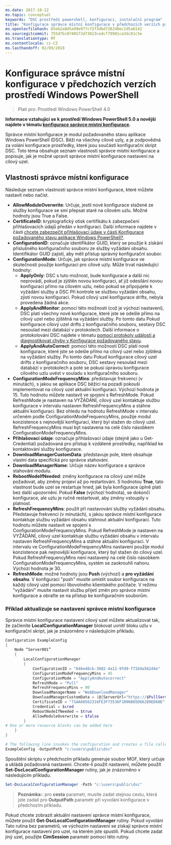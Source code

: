 ```yaml
---
ms.date: 2017-10-12
ms.topic: conceptual
keywords: "DSC prostředí powershell, konfiguraci, instalační program"
title: "Konfigurace správce místní konfigurace v předchozích verzích prostředí Windows PowerShell"
ms.openlocfilehash: 65eb2a8d5a99e977cf2f3dbd726240ec2d5a6142
ms.sourcegitcommit: 755d7bc0740573d73613cedcf79981ca3dc81c5e
ms.translationtype: MT
ms.contentlocale: cs-CZ
ms.lasthandoff: 02/09/2018
---
```

# <a name="configuring-the-local-configuration-manager-in-previous-versions-of-windows-powershell"></a>Konfigurace správce místní konfigurace v předchozích verzích prostředí Windows PowerShell

>Platí pro: Prostředí Windows PowerShell 4.0

**Informace vztahující se k prostředí Windows PowerShell 5.0 a novější najdete v tématu [konfigurace správce místní konfigurace](metaConfig.md).**

Správce místní konfigurace je modul požadovaného stavu aplikace Windows PowerShell (DSC).
Běží na všechny cílové uzly, a je zodpovědná za volání konfigurace prostředky, které jsou součástí konfigurační skript DSC.
Toto téma obsahuje seznam vlastností správce místní konfigurace a popisuje, jak je možné upravit správce místní konfigurace nastavení na cílový uzel.

## <a name="local-configuration-manager-properties"></a>Vlastnosti správce místní konfigurace

Následuje seznam vlastností správce místní konfigurace, které můžete nastavit nebo načíst.

- **AllowModuleOverwrite**: Určuje, jestli nové konfigurace stažené ze služby konfigurace se smí přepsat staré na cílovém uzlu. Možné hodnoty jsou True a False.
- **CertificateID**: kryptografický otisk certifikátu k zabezpečení přihlašovacích údajů předán v konfiguraci. Další informace najdete v části [chcete zabezpečit přihlašovací údaje v části Konfigurace požadovaného stavu aplikace Windows PowerShell?](http://blogs.msdn.com/b/powershell/archive/2014/01/31/want-to-secure-credentials-in-windows-powershell-desired-state-configuration.aspx).
- **ConfigurationID**: označuje identifikátor GUID, který se použije k získání příslušného konfiguračního souboru ze služby vyžádání obsahu. Identifikátor GUID zajistí, aby měli přístup správný konfigurační soubor.
- **ConfigurationMode**: Určuje, jak správce místní konfigurace ve skutečnosti použije konfiguraci pro cílové uzly. Může trvat následující hodnoty:
  - **ApplyOnly**: DSC s tuto možnost, bude konfigurace a další nic neprovádí, pokud je zjištěn novou konfiguraci, ať již odesílání novou konfiguraci přímo na cílovém uzlu, nebo pokud se připojujete k vyžádání služby a DSC Při kontrole se službou vyžádání obsahu, zjistí novou konfiguraci. Pokud cílový uzel konfigurace drifts, nebyla provedena žádná akce.
  - **ApplyAndMonitor**: pomocí této možnosti (což je výchozí nastavení), DSC platí všechny nové konfigurace, které jste se odešle přímo na cílový uzel nebo zjištěná na vyžádání služby. Po tomto datu Pokud konfigurace cílový uzel drifts z konfiguračního souboru, sestavy DSC nesoulad mezi databází v protokolech. Další informace o protokolování DSC najdete v tématu [pomocí protokoly událostí a diagnostikovat chyby v Konfigurace požadovaného stavu](http://blogs.msdn.com/b/powershell/archive/2014/01/03/using-event-logs-to-diagnose-errors-in-desired-state-configuration.aspx).
  - **ApplyAndAutoCorrect**: pomocí této možnosti DSC platí nové konfigurace, které jste se odešle přímo na cílový uzel nebo zjištěná na vyžádání služby. Po tomto datu Pokud konfigurace cílový uzel drifts z konfiguračního souboru, DSC sestavy nesoulad mezi databází v protokolech a poté se pokusí úpravou konfigurace cílového uzlu uvést v souladu s konfiguračního souboru.
- **ConfigurationModeFrequencyMins**: představuje frekvenci (v minutách), s jakou se aplikace DSC běžící na pozadí pokouší implementovat na cílový uzel aktuální konfiguraci. Výchozí hodnota je 15. Tuto hodnotu můžete nastavit ve spojení s RefreshMode. Pokud RefreshMode je nastaven na VYŽÁDÁNÍ, cílový uzel kontaktuje službu konfigurace v intervalu nastaven RefreshFrequencyMins a stáhne aktuální konfiguraci. Bez ohledu na hodnotu RefreshMode v intervalu určeném podle ConfigurationModeFrequencyMins, použije modul konzistence s nejnovější konfigurací, který byl stažen do cílový uzel. RefreshFrequencyMins musí být nastavena na celé číslo násobkem ConfigurationModeFrequencyMins.
- **Přihlašovací údaje**: označuje přihlašovací údaje (stejně jako u Get-Credential) požadovaná pro přístup k vzdálené prostředky, například ke kontaktování služby konfigurace.
- **DownloadManagerCustomData**: představuje pole, které obsahuje vlastní data specifická pro správce stahování.
- **DownloadManagerName**: Určuje název konfigurace a správce stahování modulu.
- **RebootNodeIfNeeded**: změny konfigurace na cílový uzel může požadovat, aby změny projeví až po restartování. S hodnotou **True**, tato vlastnost bude uzel se restartuje hned, jak byla konfigurace úplně platí bez další upozornění. Pokud **False** (výchozí hodnota), se dokončí konfigurace, ale uzlu je ručně restartovat, aby změny vstoupily v platnost.
- **RefreshFrequencyMins**: použít při nastavování služby vyžádání obsahu. Představuje frekvenci (v minutách), s jakou správce místní konfigurace kontaktuje službu vyžádání obsahu stáhnout aktuální konfiguraci. Tuto hodnotu můžete nastavit ve spojení s ConfigurationModeFrequencyMins. Pokud RefreshMode je nastaven na VYŽÁDÁNÍ, cílový uzel kontaktuje službu vyžádání obsahu v intervalu nastaven RefreshFrequencyMins a stáhne aktuální konfiguraci. V intervalu ve ConfigurationModeFrequencyMins nastavení použije modul konzistence pak nejnovější konfigurace, který byl stažen do cílový uzel. Pokud RefreshFrequencyMins není nastavený na celé číslo násobkem ConfigurationModeFrequencyMins, systém se zaokrouhlí nahoru. Výchozí hodnota je 30.
- **RefreshMode**: možné hodnoty jsou **Push** (výchozí) a **pro vyžádání obsahu**. V konfiguraci "push" musíte umístit soubor konfigurace na každý cílový uzel pomocí libovolného klientského počítače. V režimu "vyžádání" musíte nastavit službu přijetí změn pro správce místní konfigurace a obraťte se na přístup ke konfiguračním souborům.

### <a name="example-of-updating-local-configuration-manager-settings"></a>Příklad aktualizuje se nastavení správce místní konfigurace

Správce místní konfigurace nastavení cílový uzel můžete aktualizovat tak, že začleníte **LocalConfigurationManager** blokovat uvnitř bloku uzlu v konfigurační skript, jak je znázorněno v následujícím příkladu.

```powershell
Configuration ExampleConfig
{
    Node “Server001”
    {
        LocalConfigurationManager
        {
            ConfigurationID = "646e48cb-3082-4a12-9fd9-f71b9a562d4e"
            ConfigurationModeFrequencyMins = 45
            ConfigurationMode = "ApplyAndAutocorrect"
            RefreshMode = "Pull"
            RefreshFrequencyMins = 90
            DownloadManagerName = "WebDownloadManager"
            DownloadManagerCustomData = (@{ServerUrl="https://$PullService/psdscpullserver.svc"})
            CertificateID = "71AA68562316FE3F73536F1096B85D66289ED60E"
            Credential = $cred
            RebootNodeIfNeeded = $true
            AllowModuleOverwrite = $false
        }
# One or more resource blocks can be added here
    }
}

# The following line invokes the configuration and creates a file called Server001.meta.mof at the specified path
ExampleConfig -OutputPath "c:\users\public\dsc"
```

Spouštění skriptu v předchozím příkladu generuje soubor MOF, který určuje a ukládá požadovaná nastavení.
Chcete-li použít nastavení, můžete použít **Set-DscLocalConfigurationManager** rutiny, jak je znázorněno v následujícím příkladu.

```powershell
Set-DscLocalConfigurationManager -Path "c:\users\public\dsc"
```

> **Poznámka:**: pro **cesta** parametr, musíte zadat stejnou cestu, která jste zadali pro **OutputPath** parametr při vyvolání konfigurace v předchozím příkladu.

Pokud chcete zobrazit aktuální nastavení správce místní konfigurace, můžete použít **Get-DscLocalConfigurationManager** rutiny.
Pokud vyvolání Tato rutina bez parametrů, ve výchozím nastavení se získají správce místní konfigurace nastavení pro uzel, na kterém jste spustili.
Pokud chcete zadat jiný uzel, použijte **CimSession** parametr pomocí této rutiny.
